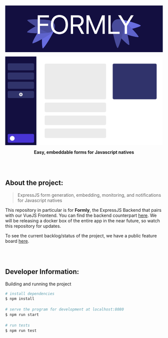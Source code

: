 <p align='center'>
  <img src='./\_readme/assets/logo.png' align='center'></img>
</p>

<p align='center'>
  <img src='./\_readme/assets/mockup.png' align='center'></img>
</p>

<p align='center'>
  <b>Easy, embeddable forms for Javascript natives</b>
</p>

<br/><br/>

## About the project:

> ExpressJS form generation, embedding, monitoring, and notifications for Javascript natives

This repository in particular is for **Formly**, the ExpressJS Backend that pairs with our VueJS Frontend. You can find the backend counterpart [here](https://github.com/RMcBrideTaylor/FormlyUI). We will be releasing a docker box of the entire app in the near future, so watch this repository for updates.

To see the current backlog/status of the project, we have a public feature board [here](https://trello.com/b/s4Rkd2lQ).

<br/><br/>

## Developer Information:
Building and running the project

``` bash
# install dependencies
$ npm install

# serve the program for development at localhost:8080
$ npm run start

# run tests
$ npm run test
```
